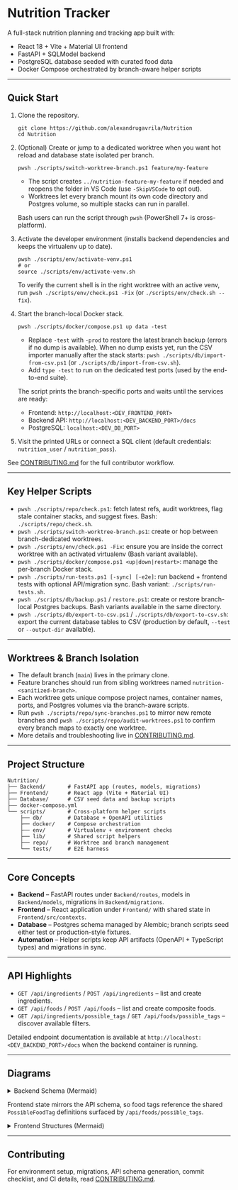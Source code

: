 # Nutrition Tracker

A full-stack nutrition planning and tracking app built with:

- React 18 + Vite + Material UI frontend
- FastAPI + SQLModel backend
- PostgreSQL database seeded with curated food data
- Docker Compose orchestrated by branch-aware helper scripts

---

## Quick Start

1. Clone the repository.

   ```pwsh
   git clone https://github.com/alexandrugavrila/Nutrition
   cd Nutrition
   ```

2. (Optional) Create or jump to a dedicated worktree when you want hot reload and database state isolated per branch.

   ```pwsh
   pwsh ./scripts/switch-worktree-branch.ps1 feature/my-feature
   ```
   - The script creates `../nutrition-feature-my-feature` if needed and reopens the folder in VS Code (use `-SkipVSCode` to opt out).
   - Worktrees let every branch mount its own code directory and Postgres volume, so multiple stacks can run in parallel.

   Bash users can run the script through `pwsh` (PowerShell 7+ is cross-platform).

3. Activate the developer environment (installs backend dependencies and keeps the virtualenv up to date).

   ```pwsh
   pwsh ./scripts/env/activate-venv.ps1
   # or
   source ./scripts/env/activate-venv.sh
   ```

   To verify the current shell is in the right worktree with an active venv, run `pwsh ./scripts/env/check.ps1 -Fix` (or `./scripts/env/check.sh --fix`).

4. Start the branch-local Docker stack.

   ```pwsh
   pwsh ./scripts/docker/compose.ps1 up data -test
   ```
   - Replace `-test` with `-prod` to restore the latest branch backup (errors if no dump is available).
     When no dump exists yet, run the CSV importer manually after the stack starts: `pwsh ./scripts/db/import-from-csv.ps1`
     (or `./scripts/db/import-from-csv.sh`).
   - Add `type -test` to run on the dedicated test ports (used by the end-to-end suite).

   The script prints the branch-specific ports and waits until the services are ready:
   - Frontend: `http://localhost:<DEV_FRONTEND_PORT>`
   - Backend API: `http://localhost:<DEV_BACKEND_PORT>/docs`
   - PostgreSQL: `localhost:<DEV_DB_PORT>`

5. Visit the printed URLs or connect a SQL client (default credentials: `nutrition_user` / `nutrition_pass`).

See [CONTRIBUTING.md](CONTRIBUTING.md) for the full contributor workflow.

---

## Key Helper Scripts

- `pwsh ./scripts/repo/check.ps1`: fetch latest refs, audit worktrees, flag stale container stacks, and suggest fixes. Bash: `./scripts/repo/check.sh`.
- `pwsh ./scripts/switch-worktree-branch.ps1`: create or hop between branch-dedicated worktrees.
- `pwsh ./scripts/env/check.ps1 -Fix`: ensure you are inside the correct worktree with an activated virtualenv (Bash variant available).
- `pwsh ./scripts/docker/compose.ps1 <up|down|restart>`: manage the per-branch Docker stack.
- `pwsh ./scripts/run-tests.ps1 [-sync] [-e2e]`: run backend + frontend tests with optional API/migration sync. Bash variant: `./scripts/run-tests.sh`.
- `pwsh ./scripts/db/backup.ps1` / `restore.ps1`: create or restore branch-local Postgres backups. Bash variants available in the same directory.
- `pwsh ./scripts/db/export-to-csv.ps1` / `./scripts/db/export-to-csv.sh`: export the current database tables to CSV (production by default, `--test` or `--output-dir` available).

---

## Worktrees & Branch Isolation

- The default branch (`main`) lives in the primary clone.
- Feature branches should run from sibling worktrees named `nutrition-<sanitized-branch>`.
- Each worktree gets unique compose project names, container names, ports, and Postgres volumes via the branch-aware scripts.
- Run `pwsh ./scripts/repo/sync-branches.ps1` to mirror new remote branches and `pwsh ./scripts/repo/audit-worktrees.ps1` to confirm every branch maps to exactly one worktree.
- More details and troubleshooting live in [CONTRIBUTING.md](CONTRIBUTING.md#branching--worktrees).

---

## Project Structure

```
Nutrition/
├── Backend/       # FastAPI app (routes, models, migrations)
├── Frontend/      # React app (Vite + Material UI)
├── Database/      # CSV seed data and backup scripts
├── docker-compose.yml
└── scripts/       # Cross-platform helper scripts
    ├── db/        # Database + OpenAPI utilities
    ├── docker/    # Compose orchestration
    ├── env/       # Virtualenv + environment checks
    ├── lib/       # Shared script helpers
    ├── repo/      # Worktree and branch management
    └── tests/     # E2E harness
```

---

## Core Concepts

- **Backend** – FastAPI routes under `Backend/routes`, models in `Backend/models`, migrations in `Backend/migrations`.
- **Frontend** – React application under `Frontend/` with shared state in `Frontend/src/contexts`.
- **Database** – Postgres schema managed by Alembic; branch scripts seed either test or production-style fixtures.
- **Automation** – Helper scripts keep API artifacts (OpenAPI + TypeScript types) and migrations in sync.

---

## API Highlights

- `GET /api/ingredients` / `POST /api/ingredients` – list and create ingredients.
- `GET /api/foods` / `POST /api/foods` – list and create composite foods.
- `GET /api/ingredients/possible_tags` / `GET /api/foods/possible_tags` – discover available filters.

Detailed endpoint documentation is available at `http://localhost:<DEV_BACKEND_PORT>/docs` when the backend container is running.

---

## Diagrams

<details>
<summary>Backend Schema (Mermaid)</summary>

```mermaid
erDiagram
  INGREDIENT ||--o{ INGREDIENT_UNIT : has
  INGREDIENT ||--|| NUTRITION : contains
  INGREDIENT ||--o{ INGREDIENT_TAG : tagged_with
  INGREDIENT_TAG }o--|| POSSIBLE_INGREDIENT_TAG : references
  FOOD ||--o{ FOOD_INGREDIENT : includes
  FOOD_INGREDIENT }o--|| INGREDIENT : uses
  FOOD ||--o{ FOOD_TAG : tagged_with
  FOOD_TAG }o--|| POSSIBLE_FOOD_TAG : references
```

</details>

Frontend state mirrors the API schema, so food tags reference the shared `PossibleFoodTag` definitions surfaced by `/api/foods/possible_tags`.

<details>
<summary>Frontend Structures (Mermaid)</summary>

```mermaid
classDiagram
  class Ingredient { id; name; Nutrition nutrition; IngredientUnit[] units }
  class Food { id; name; FoodIngredient[] ingredients; PossibleFoodTag[] tags }
```

</details>

---

## Contributing

For environment setup, migrations, API schema generation, commit checklist, and CI details, read [CONTRIBUTING.md](CONTRIBUTING.md).

